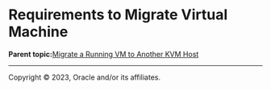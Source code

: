 # Requirements to Migrate Virtual Machine

**Parent topic:**[Migrate a Running VM to Another KVM Host](../topics/cockpit-kvm_migrate_vm.md)

---

Copyright © 2023, Oracle and/or its affiliates.

